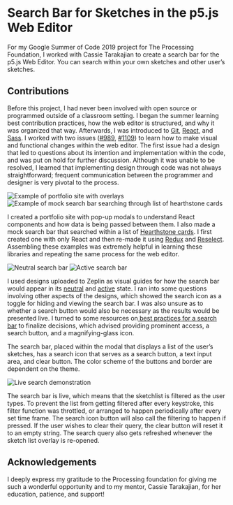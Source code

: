 # Search Bar for Sketches in the p5.js Web Editor

For my Google Summer of Code 2019 project for The Processing Foundation, I worked with Cassie Tarakajian to create a search bar for the p5.js Web Editor. You can search within your own sketches and other user’s sketches.  

## Contributions

Before this project, I had never been involved with open source or programmed outside of a classroom setting. I began the summer learning best contribution practices, how the web editor is structured, and why it was organized that way. Afterwards, I was introduced to [Git](https://git-scm.com/), [React](https://reactjs.org/), and [Sass](https://sass-lang.com/). I worked with two issues ([#989](https://github.com/processing/p5.js-web-editor/issues/989), [#1109](https://github.com/processing/p5.js-web-editor/pull/1109#pullrequestreview-253008128)) to learn how to make visual and functional changes within the web editor. The first issue had a design that led to questions about its intention and implementation within the code, and was put on hold for further discussion. Although it was unable to be resolved, I learned that implementing design through code was not always straightforward; frequent communication between the programmer and designer is very pivotal to the process.


![Example of portfolio site with overlays](https://drive.google.com/uc?export=view&id=19J9j3Bj8EmyxAgaorsrrYSmbngsnkofh) ![Example of mock search bar searching through list of hearthstone cards](https://drive.google.com/uc?export=view&id=1pZ_MYdn6rSlSgXTs9e6xCm2x_nP41ftm)


I created a portfolio site with pop-up modals to understand React components and how data is being passed between them. I also made a mock search bar that searched within a list of [Hearthstone cards](https://hearthstonejson.com/). I first created one with only React and then re-made it using [Redux](https://redux.js.org/) and [Reselect](https://github.com/reduxjs/reselect). Assembling these examples was extremely helpful in learning these libraries and repeating the same process for the web editor.


![Neutral search bar](https://drive.google.com/uc?export=view&id=1ZotyuZ7Gvha_Knz-37PVS8v-Dsq7R4pU)
![Active search bar](https://drive.google.com/uc?export=view&id=1VN2abuO6eaC_Yq4y7VM6Z_nQfteFbRvm)


I used designs uploaded to Zeplin as visual guides for how the search bar would appear in its [neutral](https://app.zeplin.io/project/55f746c54a02e1e50e0632c3/screen/59413d89c2b5318d69be12d3) and [active](https://app.zeplin.io/project/55f746c54a02e1e50e0632c3/screen/59413d88cda26c1669f83fea) state. I ran into some questions involving other aspects of the designs, which showed the search icon as a toggle for hiding and viewing the search bar. I was also unsure as to whether a search button would also be necessary as the results would be presented live. I turned to some resources on[ best practices for a search bar](https://uxplanet.org/design-a-perfect-search-box-b6baaf9599c) to finalize decisions, which advised providing prominent access, a search button, and a magnifying-glass icon.

The search bar, placed within the modal that displays a list of the user’s sketches, has a search icon that serves as a search button, a text input area, and clear button. The color scheme of the buttons and border are dependent on the theme.


![Live search demonstration](https://drive.google.com/uc?export=view&id=1KCRF66qkTUnsFe_dvzO2FNqh9jl7zJ6M)


The search bar is live, which means that the sketchlist is filtered as the user types. To prevent the list from getting filtered after every keystroke, this filter function was throttled, or arranged to happen periodically after every set time frame. The search icon button will also call the filtering to happen if pressed. If the user wishes to clear their query, the clear button will reset it to an empty string. The search query also gets refreshed whenever the sketch list overlay is re-opened.

## Acknowledgements

I deeply express my gratitude to the Processing foundation for giving me such a wonderful opportunity and to my mentor, Cassie Tarakajian, for her education, patience, and support!

